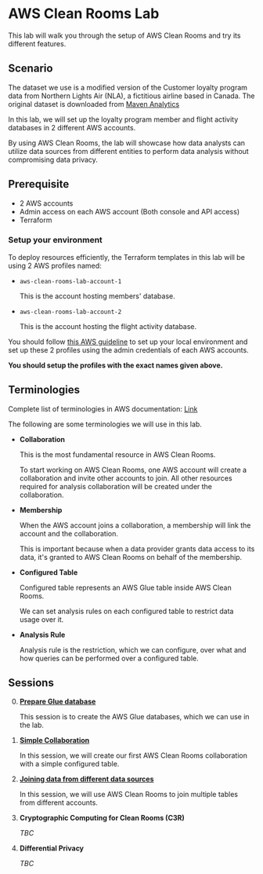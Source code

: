 # AWS Clean Rooms Lab

This lab will walk you through the setup of AWS Clean Rooms and try its different features.

## Scenario

The dataset we use is a modified version of the Customer loyalty program data from Northern Lights Air (NLA), a fictitious airline based in Canada. The original dataset is downloaded from [Maven Analytics](https://mavenanalytics.io/data-playground)

In this lab, we will set up the loyalty program member and flight activity databases in 2 different AWS accounts.

By using AWS Clean Rooms, the lab will showcase how data analysts can utilize data sources from different entities to perform data analysis without compromising data privacy.

## Prerequisite

* 2 AWS accounts
* Admin access on each AWS account (Both console and API access)
* Terraform

### Setup your environment

To deploy resources efficiently, the Terraform templates in this lab will be using 2 AWS profiles named:

* `aws-clean-rooms-lab-account-1`

   This is the account hosting members' database.

* `aws-clean-rooms-lab-account-2`

   This is the account hosting the flight activity database.

You should follow [this AWS guideline](https://docs.aws.amazon.com/cli/latest/userguide/cli-configure-files.html#cli-configure-files-format-profile) to set up your local environment and set up these 2 profiles using the admin credentials of each AWS accounts.

**You should setup the profiles with the exact names given above.**

## Terminologies

Complete list of terminologies in AWS documentation: [Link](https://docs.aws.amazon.com/clean-rooms/latest/userguide/glossary.html)

The following are some terminologies we will use in this lab.

* **Collaboration**

   This is the most fundamental resource in AWS Clean Rooms.

   To start working on AWS Clean Rooms, one AWS account will create a collaboration and invite other accounts to join. All other resources required for analysis collaboration will be created under the collaboration.

* **Membership**

   When the AWS account joins a collaboration, a membership will link the account and the collaboration.

   This is important because when a data provider grants data access to its data, it's granted to AWS Clean Rooms on behalf of the membership.

* **Configured Table**

   Configured table represents an AWS Glue table inside AWS Clean Rooms.

   We can set analysis rules on each configured table to restrict data usage over it.

* **Analysis Rule**

   Analysis rule is the restriction, which we can configure, over what and how queries can be performed over a configured table.

## Sessions

0. **[Prepare Glue database](/00-prepare-glue-database)**

   This session is to create the AWS Glue databases, which we can use in the lab.

1. **[Simple Collaboration](/01-create-simple-collaboration)**

   In this session, we will create our first AWS Clean Rooms collaboration with a simple configured table.

1. **[Joining data from different data sources](/02-joining-tables)**

   In this session, we will use AWS Clean Rooms to join multiple tables from different accounts.

1. **Cryptographic Computing for Clean Rooms (C3R)**

   *TBC*

1. **Differential Privacy**

   *TBC*
